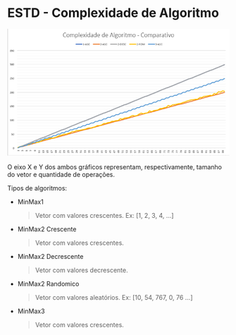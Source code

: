 # ESTD - Complexidade de Algoritmo

![Comparação de quantidade de operações do algoritmos MinMax](https://raw.githubusercontent.com/paulostocker/estd-bim2-algcomplex/master/public/graficoComplex.PNG)

O eixo X e Y dos ambos gráficos representam, respectivamente, tamanho do vetor e quantidade de operações.

Tipos de algoritmos:

- MinMax1
  >Vetor com valores crescentes. Ex: [1, 2, 3, 4, ...]

- MinMax2 Crescente
  >Vetor com valores crescentes.
  
- MinMax2 Decrescente 
  >Vetor com valores decrescente.
  
- MinMax2 Randomico 
  >Vetor com valores aleatórios. Ex: [10, 54, 767, 0, 76 ...]
  
- MinMax3 
  >Vetor com valores crescentes.
